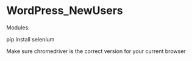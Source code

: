 # WordPress_NewUsers

Modules:

pip install selenium

Make sure chromedriver is the correct version for your current browser
